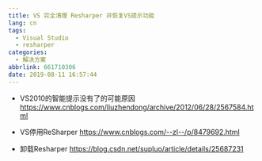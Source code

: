 ```yaml
---
title: VS 完全清理 Resharper 并恢复VS提示功能
lang: cn
tags:
  - Visual Studio
  - resharper
categories:
  - 解决方案
abbrlink: 661710306
date: 2019-08-11 16:57:44
---
```



- VS2010的智能提示没有了的可能原因
https://www.cnblogs.com/liuzhendong/archive/2012/06/28/2567584.html

- VS停用ReSharper
https://www.cnblogs.com/--zl--/p/8479692.html

- 卸载Resharper
https://blog.csdn.net/supluo/article/details/25687231